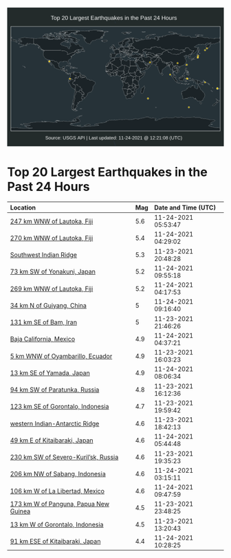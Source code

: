 ![Map](./map.png)

# Top 20 Largest Earthquakes in the Past 24 Hours

| Location | Mag | Date and Time (UTC) |
|:---|:---|:---|
| [247 km WNW of Lautoka, Fiji](https://earthquake.usgs.gov/earthquakes/eventpage/us7000fwms) | 5.6 | 11-24-2021 05:53:47 |
| [270 km WNW of Lautoka, Fiji](https://earthquake.usgs.gov/earthquakes/eventpage/us7000fwm8) | 5.4 | 11-24-2021 04:29:02 |
| [Southwest Indian Ridge](https://earthquake.usgs.gov/earthquakes/eventpage/us7000fwja) | 5.3 | 11-23-2021 20:48:28 |
| [73 km SW of Yonakuni, Japan](https://earthquake.usgs.gov/earthquakes/eventpage/us7000fwp2) | 5.2 | 11-24-2021 09:55:18 |
| [269 km WNW of Lautoka, Fiji](https://earthquake.usgs.gov/earthquakes/eventpage/us7000fwm4) | 5.2 | 11-24-2021 04:17:53 |
| [34 km N of Guiyang, China](https://earthquake.usgs.gov/earthquakes/eventpage/us7000fwns) | 5 | 11-24-2021 09:16:40 |
| [131 km SE of Bam, Iran](https://earthquake.usgs.gov/earthquakes/eventpage/us7000fwjt) | 5 | 11-23-2021 21:46:26 |
| [Baja California, Mexico](https://earthquake.usgs.gov/earthquakes/eventpage/us7000fwmd) | 4.9 | 11-24-2021 04:37:21 |
| [5 km WNW of Oyambarillo, Ecuador](https://earthquake.usgs.gov/earthquakes/eventpage/us7000fwgk) | 4.9 | 11-23-2021 16:03:23 |
| [13 km SE of Yamada, Japan](https://earthquake.usgs.gov/earthquakes/eventpage/us7000fwne) | 4.9 | 11-24-2021 08:06:34 |
| [94 km SW of Paratunka, Russia](https://earthquake.usgs.gov/earthquakes/eventpage/us7000fwgw) | 4.8 | 11-23-2021 16:12:36 |
| [123 km SE of Gorontalo, Indonesia](https://earthquake.usgs.gov/earthquakes/eventpage/us7000fwj0) | 4.7 | 11-23-2021 19:59:42 |
| [western Indian-Antarctic Ridge](https://earthquake.usgs.gov/earthquakes/eventpage/us7000fwid) | 4.6 | 11-23-2021 18:42:13 |
| [49 km E of Kitaibaraki, Japan](https://earthquake.usgs.gov/earthquakes/eventpage/us7000fwmq) | 4.6 | 11-24-2021 05:44:48 |
| [230 km SW of Severo-Kuril’sk, Russia](https://earthquake.usgs.gov/earthquakes/eventpage/us7000fwiv) | 4.6 | 11-23-2021 19:35:23 |
| [206 km NW of Sabang, Indonesia](https://earthquake.usgs.gov/earthquakes/eventpage/us7000fwlq) | 4.6 | 11-24-2021 03:15:11 |
| [106 km W of La Libertad, Mexico](https://earthquake.usgs.gov/earthquakes/eventpage/us7000fwny) | 4.6 | 11-24-2021 09:47:59 |
| [173 km W of Panguna, Papua New Guinea](https://earthquake.usgs.gov/earthquakes/eventpage/us7000fwkr) | 4.5 | 11-23-2021 23:48:25 |
| [13 km W of Gorontalo, Indonesia](https://earthquake.usgs.gov/earthquakes/eventpage/us7000fwfp) | 4.5 | 11-23-2021 13:20:43 |
| [91 km ESE of Kitaibaraki, Japan](https://earthquake.usgs.gov/earthquakes/eventpage/us7000fwp8) | 4.4 | 11-24-2021 10:28:25 |

